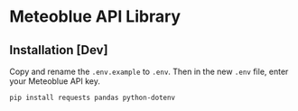 # Meteoblue API Library

## Installation [Dev]

Copy and rename the `.env.example` to `.env`. Then in the new `.env` file, enter your Meteoblue API key.

```sh
pip install requests pandas python-dotenv
```